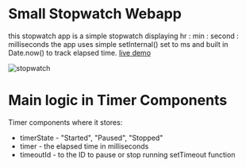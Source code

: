 # Small Stopwatch Webapp 
this stopwatch app is a simple stopwatch displaying hr : min : second : milliseconds
the app uses simple setInternal() set to ms and built in Date.now() to track elapsed time.
[live demo](https://stopwatch-jc.netlify.app/)

![stopwatch](https://user-images.githubusercontent.com/71372051/116830156-fd4db000-ab5c-11eb-8bad-0917566adda1.gif)

# Main logic in Timer Components
Timer components where it stores:
  - timerState - "Started", "Paused", "Stopped"
  - timer - the elapsed time in milliseconds
  - timeoutId - to the ID to pause or stop running setTimeout function

